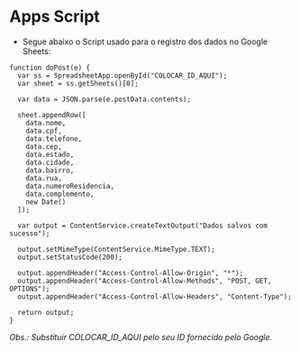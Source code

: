 # Apps Script

- Segue abaixo o Script usado para o registro dos dados no Google Sheets:

```
function doPost(e) {
  var ss = SpreadsheetApp.openById("COLOCAR_ID_AQUI");
  var sheet = ss.getSheets()[0];
  
  var data = JSON.parse(e.postData.contents);
  
  sheet.appendRow([
    data.nome,
    data.cpf,
    data.telefone,
    data.cep,
    data.estado,
    data.cidade,
    data.bairro,
    data.rua,
    data.numeroResidencia,
    data.complemento,
    new Date()
  ]);
  
  var output = ContentService.createTextOutput("Dados salvos com sucesso");

  output.setMimeType(ContentService.MimeType.TEXT);
  output.setStatusCode(200);
  
  output.appendHeader("Access-Control-Allow-Origin", "*");
  output.appendHeader("Access-Control-Allow-Methods", "POST, GET, OPTIONS");
  output.appendHeader("Access-Control-Allow-Headers", "Content-Type");
  
  return output;
}
```

<i>Obs.: Substituir COLOCAR_ID_AQUI pelo seu ID fornecido pelo Google.</i>